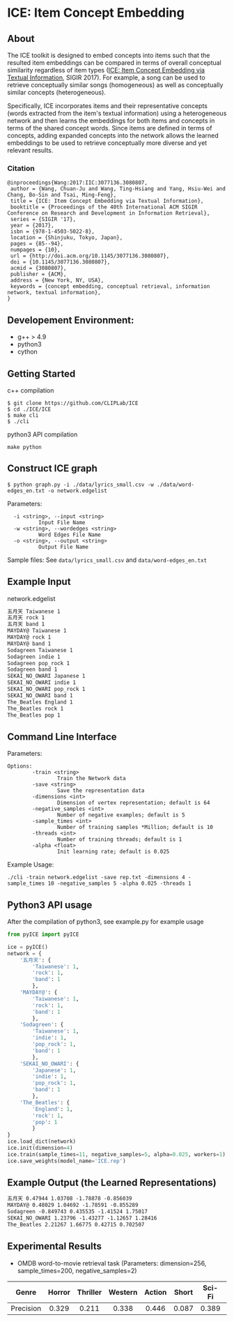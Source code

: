# ICE: Item Concept Embedding 

## About
The ICE toolkit is designed to embed concepts into items such that the resulted item embeddings can be compared in terms of overall conceptual similarity regardless of item types ([ICE: Item Concept Embedding via Textual Information](http://dl.acm.org/citation.cfm?doid=3077136.3080807), SIGIR 2017). For example, a song can be used to retrieve conceptually similar songs (homogeneous) as well as conceptually similar concepts (heterogeneous). 

Specifically, ICE incorporates items and their representative concepts (words extracted from the item's textual information) using a heterogeneous network and then learns the embeddings for both items and concepts in terms of the shared concept words.
Since items are defined in terms of concepts, adding expanded concepts into the network allows the learned embeddings to be used to retrieve conceptually more diverse and yet relevant results.

### Citation

```
@inproceedings{Wang:2017:IIC:3077136.3080807,
 author = {Wang, Chuan-Ju and Wang, Ting-Hsiang and Yang, Hsiu-Wei and Chang, Bo-Sin and Tsai, Ming-Feng},
 title = {ICE: Item Concept Embedding via Textual Information},
 booktitle = {Proceedings of the 40th International ACM SIGIR Conference on Research and Development in Information Retrieval},
 series = {SIGIR '17},
 year = {2017},
 isbn = {978-1-4503-5022-8},
 location = {Shinjuku, Tokyo, Japan},
 pages = {85--94},
 numpages = {10},
 url = {http://doi.acm.org/10.1145/3077136.3080807},
 doi = {10.1145/3077136.3080807},
 acmid = {3080807},
 publisher = {ACM},
 address = {New York, NY, USA},
 keywords = {concept embedding, conceptual retrieval, information network, textual information},
} 
```

## Developement Environment:
- g++ > 4.9
- python3
- cython

## Getting Started
c++ compilation
```
$ git clone https://github.com/CLIPLab/ICE
$ cd ./ICE/ICE
$ make cli
$ ./cli
```
python3 API compilation
```
make python
```

## Construct ICE graph
```
$ python graph.py -i ./data/lyrics_small.csv -w ./data/word-edges_en.txt -o network.edgelist
```
Parameters:
```
  -i <string>, --input <string>
          Input File Name
  -w <string>, --wordedges <string>
          Word Edges File Name
  -o <string>, --output <string>
          Output File Name
```
Sample files: See `data/lyrics_small.csv` and `data/word-edges_en.txt`
## Example Input
network.edgelist
```txt
五月天 Taiwanese 1
五月天 rock 1
五月天 band 1
MAYDAY@ Taiwanese 1
MAYDAY@ rock 1
MAYDAY@ band 1
Sodagreen Taiwanese 1
Sodagreen indie 1
Sodagreen pop_rock 1
Sodagreen band 1
SEKAI_NO_OWARI Japanese 1
SEKAI_NO_OWARI indie 1
SEKAI_NO_OWARI pop_rock 1
SEKAI_NO_OWARI band 1
The_Beatles England 1
The_Beatles rock 1
The_Beatles pop 1
```

## Command Line Interface

Parameters:
```
Options:
        -train <string>
                Train the Network data
        -save <string>
                Save the representation data
        -dimensions <int>
                Dimension of vertex representation; default is 64
        -negative_samples <int>
                Number of negative examples; default is 5
        -sample_times <int>
                Number of training samples *Million; default is 10
        -threads <int>
                Number of training threads; default is 1
        -alpha <float>
                Init learning rate; default is 0.025
```

Example Usage:
```
./cli -train network.edgelist -save rep.txt -dimensions 4 -sample_times 10 -negative_samples 5 -alpha 0.025 -threads 1
```

## Python3 API usage
After the compilation of python3, see example.py for example usage
```python
from pyICE import pyICE

ice = pyICE()
network = {
    '五月天': {
        'Taiwanese': 1,
        'rock': 1,
        'band': 1
        },
    'MAYDAY@': {
        'Taiwanese': 1,
        'rock': 1,
        'band': 1
        },
    'Sodagreen': {
        'Taiwanese': 1,
        'indie': 1,
        'pop_rock': 1,
        'band': 1
        },
    'SEKAI_NO_OWARI': {
        'Japanese': 1,
        'indie': 1,
        'pop_rock': 1,
        'band': 1
        },
    'The_Beatles': {
        'England': 1,
        'rock': 1,
        'pop': 1
        }
}
ice.load_dict(network)
ice.init(dimension=4)
ice.train(sample_times=11, negative_samples=5, alpha=0.025, workers=1)
ice.save_weights(model_name='ICE.rep')
```

## Example Output (the Learned Representations)
```txt
五月天 0.47944 1.03708 -1.78878 -0.856039
MAYDAY@ 0.48029 1.04692 -1.78591 -0.855289
Sodagreen -0.849743 0.435535 -1.41524 1.75017
SEKAI_NO_OWARI 1.23796 -1.43277 -1.12657 1.28416
The_Beatles 2.21267 1.66775 0.42715 0.702507
```

## Experimental Results
- OMDB word-to-movie retrieval task (Parameters: dimension=256, sample_times=200, negative_samples=2)

|    Genre   | Horror | Thriller | Western | Action | Short | Sci-Fi | Average |
|:----------:|:------:|:--------:|:-------:|:------:|:-----:|:------:|:-------:|
| Precision  |  0.329 |   0.211  |  0.338  |  0.446 | 0.087 |  0.389 |  0.300  |
